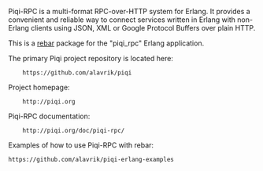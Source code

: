 Piqi-RPC is a multi-format RPC-over-HTTP system for Erlang. It provides a
convenient and reliable way to connect services written in Erlang with
non-Erlang clients using JSON, XML or Google Protocol Buffers over plain HTTP.

This is a [rebar](https://github.com/basho/rebar) package for the "piqi_rpc"
Erlang application.


The primary Piqi project repository is located here: 

        https://github.com/alavrik/piqi


Project homepage:

        http://piqi.org


Piqi-RPC documentation:

        http://piqi.org/doc/piqi-rpc/


Examples of how to use Piqi-RPC with rebar:

	https://github.com/alavrik/piqi-erlang-examples

